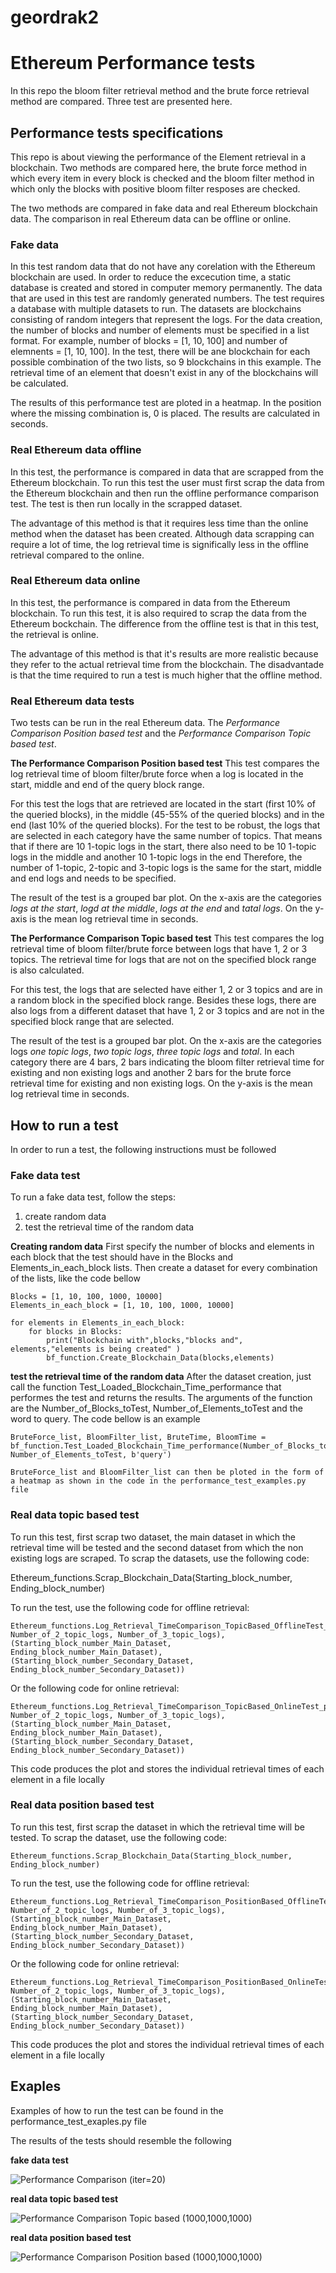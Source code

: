 # geordrak2

# Ethereum Performance tests
In this repo the bloom filter retrieval method and the brute force retrieval method are compared. Three test are presented here.

## Performance tests specifications
This repo is about viewing the performance of the Element retrieval in a blockchain. 
Two methods are compared here, the brute force method in which every item in every block is checked and the bloom filter method in which only the blocks with positive bloom filter resposes are checked.

The two methods are compared in fake data and real Ethereum blockchain data. The comparison in real Ethereum data can be offline or online.

### Fake data
In this test random data that do not have any corelation with the Ethereum blockchain are used.
In order to reduce the excecution time, a static database is created and stored in computer memory permanently. 
The data that are used in this test are randomly generated numbers. The test requires a database with multiple datasets to run. 
The datasets are blockchains consisting of random integers that represent the logs. 
For the data creation, the number of blocks and number of elements must be specified in a list format.
For example, number of blocks = [1, 10, 100] and number of elemnents = [1, 10, 100].
In the test, there will be ane blockchain for each possible combination of the two lists, so 9 blockchains in this example.
The retrieval time of an element that doesn't exist in any of the blockchains will be calculated.

The results of this performance test are ploted in a heatmap. In the position where the missing combination is, 0 is placed. 
The results are calculated in seconds.

### Real Ethereum data offline 
In this test, the performance is compared in data that are scrapped from the Ethereum blockchain. 
To run this test the user must first scrap the data from the Ethereum blockchain and then run the offline performance comparison test.
The test is then run locally in the scrapped dataset.

The advantage of this method is that it requires less time than the online method when the dataset has been created.
Although data scrapping can require a lot of time, the log retrieval time is significally less in the offline retrieval compared to the online.

### Real Ethereum data online
In this test, the performance is compared in data from the Ethereum blockchain. 
To run this test, it is also required to scrap the data from the Ethereum bockchain.
The difference from the offline test is that in this test, the retrieval is online. 

The advantage of this method is that it's results are more realistic because they refer to the actual retrieval time from the blockchain. 
The disadvantade is that the time required to run a test is much higher that the offline method. 

### Real Ethereum data tests
Two tests can be run in the real Ethereum data. The *Performance Comparison Position based test* and the *Performance Comparison Topic based test*.

**The Performance Comparison Position based test**
This test compares the log retrieval time of bloom filter/brute force when a log is located in the start, middle and end of the query block range. 

For this test the logs that are retrieved are located in the start (first 10% of the queried blocks), in the middle (45-55% of the queried blocks) and in the end (last 10% of the queried blocks).
For the test to be robust, the logs that are selected in each category have the same number of topics.
That means that if there are 10 1-topic logs in the start, there also need to be 10 1-topic logs in the middle and another 10 1-topic logs in the end
Therefore, the number of 1-topic, 2-topic and 3-topic logs is the same for the start, middle and end logs and needs to be specified.

The result of the test is a grouped bar plot. On the x-axis are the categories *logs at the start*, *logd at the middle*, *logs at the end* and *tatal logs*.
On the y-axis is the mean log retrieval time in seconds.

**The Performance Comparison Topic based test**
This test compares the log retrieval time of bloom filter/brute force between logs that have 1, 2 or 3 topics. The retrieval time for logs that are not on the specified block range is also calculated.

For this test, the logs that are selected have either 1, 2 or 3 topics and are in a random block in the specified block range.
Besides these logs, there are also logs from a different dataset that have 1, 2 or 3 topics and are not in the specified block range that are selected.

The result of the test is a grouped bar plot. On the x-axis are the categories logs *one topic logs*, *two topic logs*, *three topic logs* and *total*.
In each category there are 4 bars, 2 bars indicating the bloom filter retrieval time for existing and non existing logs and another 2 bars for the brute force retrieval time for existing and non existing logs.
On the y-axis is the mean log retrieval time in seconds.

## How to run a test
In order to run a test, the following instructions must be followed
### Fake data test
To run a fake data test, follow the steps:
1. create random data 
2. test the retrieval time of the random data 

**Creating random data**
First specify the number of blocks and elements in each block that the test should have in the Blocks and Elements_in_each_block lists.
Then create a dataset for every combination of the lists, like the code bellow

```
Blocks = [1, 10, 100, 1000, 10000]
Elements_in_each_block = [1, 10, 100, 1000, 10000]

for elements in Elements_in_each_block:
    for blocks in Blocks:
        print("Blockchain with",blocks,"blocks and", elements,"elements is being created" )
        bf_function.Create_Blockchain_Data(blocks,elements)
```

**test the retrieval time of the random data**
After the dataset creation, just call the function Test_Loaded_Blockchain_Time_performance that performes the test and returns the results. 
The arguments of the function are the Number_of_Blocks_toTest, Number_of_Elements_toTest and the word to query.
The code bellow is an example
```
BruteForce_list, BloomFilter_list, BruteTime, BloomTime = bf_function.Test_Loaded_Blockchain_Time_performance(Number_of_Blocks_toTest, Number_of_Elements_toTest, b'query')

BruteForce_list and BloomFilter_list can then be ploted in the form of a heatmap as shown in the code in the performance_test_examples.py file
```

### Real data topic based test
To run this test, first scrap two dataset, the main dataset in which the retrieval time will be tested and the second dataset from which the non existing logs are scraped.
To scrap the datasets, use the following code:

Ethereum_functions.Scrap_Blockchain_Data(Starting_block_number, Ending_block_number)

To run the test, use the following code for offline retrieval:

```
Ethereum_functions.Log_Retrieval_TimeComparison_TopicBased_OfflineTest_plot((Number_of_1_topic_logs, Number_of_2_topic_logs, Number_of_3_topic_logs), (Starting_block_number_Main_Dataset, Ending_block_number_Main_Dataset), (Starting_block_number_Secondary_Dataset, Ending_block_number_Secondary_Dataset))
```

Or the following code for online retrieval:

```
Ethereum_functions.Log_Retrieval_TimeComparison_TopicBased_OnlineTest_plot((Number_of_1_topic_logs, Number_of_2_topic_logs, Number_of_3_topic_logs), (Starting_block_number_Main_Dataset, Ending_block_number_Main_Dataset), (Starting_block_number_Secondary_Dataset, Ending_block_number_Secondary_Dataset))
```

This code produces the plot and stores the individual retrieval times of each element in a file locally

### Real data position based test
To run this test, first scrap the dataset in which the retrieval time will be tested.
To scrap the dataset, use the following code:
```
Ethereum_functions.Scrap_Blockchain_Data(Starting_block_number, Ending_block_number)
```

To run the test, use the following code for offline retrieval:
```
Ethereum_functions.Log_Retrieval_TimeComparison_PositionBased_OfflineTest_plot((Number_of_1_topic_logs, Number_of_2_topic_logs, Number_of_3_topic_logs), (Starting_block_number_Main_Dataset, Ending_block_number_Main_Dataset), (Starting_block_number_Secondary_Dataset, Ending_block_number_Secondary_Dataset))
```
Or the following code for online retrieval:
```
Ethereum_functions.Log_Retrieval_TimeComparison_PositionBased_OnlineTest_plot((Number_of_1_topic_logs, Number_of_2_topic_logs, Number_of_3_topic_logs), (Starting_block_number_Main_Dataset, Ending_block_number_Main_Dataset), (Starting_block_number_Secondary_Dataset, Ending_block_number_Secondary_Dataset))
```
This code produces the plot and stores the individual retrieval times of each element in a file locally

## Exaples 
Examples of how to run the test can be found in the performance_test_exaples.py file

The results of the tests should resemble the following

**fake data test**

![Performance Comparison (iter=20)](https://github.com/Jacquou2/Thesis/assets/115991799/4ba7c000-ebbf-4bba-9756-d99c09ce76a7)


**real data topic based test**

![Performance Comparison Topic based (1000,1000,1000)](https://github.com/Jacquou2/Thesis/assets/115991799/46ff3472-3dae-4ebd-89fb-f8f4b6b57db1)


**real data position based test**

![Performance Comparison Position based (1000,1000,1000)](https://github.com/Jacquou2/Thesis/assets/115991799/68455fbe-f79d-427c-b6a2-53586502b7cc)
